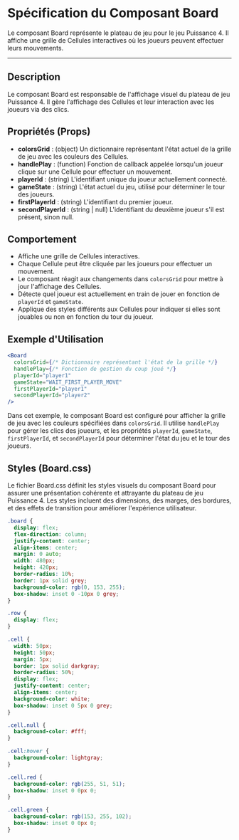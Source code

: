 # Spécification du Composant Board

Le composant Board représente le plateau de jeu pour le jeu Puissance 4. Il affiche une grille de Cellules interactives où les joueurs peuvent effectuer leurs mouvements.

---

## Description
Le composant Board est responsable de l'affichage visuel du plateau de jeu Puissance 4. Il gère l'affichage des Cellules et leur interaction avec les joueurs via des clics.

## Propriétés (Props)

- **colorsGrid** : (object) Un dictionnaire représentant l'état actuel de la grille de jeu avec les couleurs des Cellules.
- **handlePlay** : (function) Fonction de callback appelée lorsqu'un joueur clique sur une Cellule pour effectuer un mouvement.
- **playerId** : (string) L'identifiant unique du joueur actuellement connecté.
- **gameState** : (string) L'état actuel du jeu, utilisé pour déterminer le tour des joueurs.
- **firstPlayerId** : (string) L'identifiant du premier joueur.
- **secondPlayerId** : (string | null) L'identifiant du deuxième joueur s'il est présent, sinon null.

## Comportement

- Affiche une grille de Cellules interactives.
- Chaque Cellule peut être cliquée par les joueurs pour effectuer un mouvement.
- Le composant réagit aux changements dans `colorsGrid` pour mettre à jour l'affichage des Cellules.
- Détecte quel joueur est actuellement en train de jouer en fonction de `playerId` et `gameState`.
- Applique des styles différents aux Cellules pour indiquer si elles sont jouables ou non en fonction du tour du joueur.

## Exemple d'Utilisation

```jsx
<Board
  colorsGrid={/* Dictionnaire représentant l'état de la grille */}
  handlePlay={/* Fonction de gestion du coup joué */}
  playerId="player1"
  gameState="WAIT_FIRST_PLAYER_MOVE"
  firstPlayerId="player1"
  secondPlayerId="player2"
/>
```

Dans cet exemple, le composant Board est configuré pour afficher la grille de jeu avec les couleurs spécifiées dans `colorsGrid`. Il utilise `handlePlay` pour gérer les clics des joueurs, et les propriétés `playerId`, `gameState`, `firstPlayerId`, et `secondPlayerId` pour déterminer l'état du jeu et le tour des joueurs.

## Styles (Board.css)

Le fichier Board.css définit les styles visuels du composant Board pour assurer une présentation cohérente et attrayante du plateau de jeu Puissance 4. Les styles incluent des dimensions, des marges, des bordures, et des effets de transition pour améliorer l'expérience utilisateur.

```css
.board {
  display: flex;
  flex-direction: column;
  justify-content: center;
  align-items: center;
  margin: 0 auto;
  width: 480px;
  height: 420px;
  border-radius: 10%;
  border: 1px solid grey;
  background-color: rgb(0, 153, 255);
  box-shadow: inset 0 -10px 0 grey;
}

.row {
  display: flex;
}

.cell {
  width: 50px;
  height: 50px;
  margin: 5px;
  border: 1px solid darkgray;
  border-radius: 50%;
  display: flex;
  justify-content: center;
  align-items: center;
  background-color: white;
  box-shadow: inset 0 5px 0 grey;
}

.cell.null {
  background-color: #fff;
}

.cell:hover {
  background-color: lightgray;
}

.cell.red {
  background-color: rgb(255, 51, 51);
  box-shadow: inset 0 0px 0;
}

.cell.green {
  background-color: rgb(153, 255, 102);
  box-shadow: inset 0 0px 0;
}
```